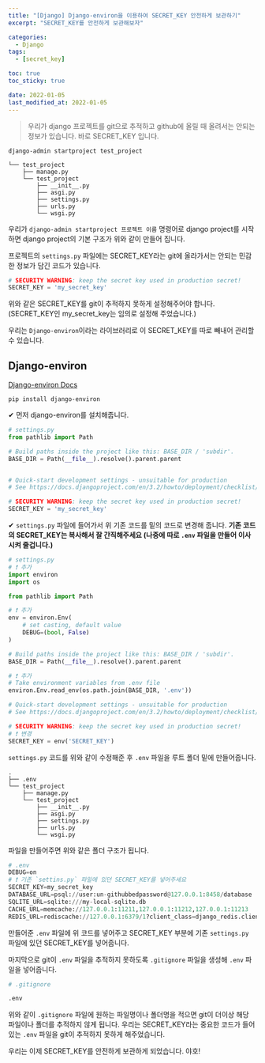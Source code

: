 ```yaml
---
title: "[Django] Django-environ을 이용하여 SECRET_KEY 안전하게 보관하기"
excerpt: "SECRET_KEY를 안전하게 보관해보자"

categories:
  - Django
tags:
  - [secret_key]

toc: true
toc_sticky: true

date: 2022-01-05
last_modified_at: 2022-01-05
---
```


> 우리가 django 프로젝트를 git으로 추적하고 github에 올릴 때 올려서는 안되는 정보가 있습니다. 바로 SECRET_KEY 입니다.

```
django-admin startproject test_project
```

```
└── test_project
    ├── manage.py
    └── test_project
        ├── __init__.py
        ├── asgi.py
        ├── settings.py
        ├── urls.py
        └── wsgi.py
```

우리가 `django-admin startproject 프로젝트 이름` 명령어로 django project를 시작하면 django project의 기본 구조가 위와 같이 만들어 집니다.

프로젝트의 `settings.py` 파일에는 SECRET_KEY라는 git에 올라가서는 안되는 민감한 정보가 담긴 코드가 있습니다.

```python
# SECURITY WARNING: keep the secret key used in production secret!
SECRET_KEY = 'my_secret_key'
```

위와 같은 SECRET_KEY를 git이 추적하지 못하게 설정해주어야 합니다. (SECRET_KEY인 my_secret_key는 임의로 설정해 주었습니다.)

우리는 `Django-environ`이라는 라이브러리로 이 SECRET_KEY를 따로 빼내어 관리할 수 있습니다.

## Django-environ

[Django-environ Docs](https://django-environ.readthedocs.io/en/latest/)

```
pip install django-environ
```

✔ 먼저 django-environ를 설치해줍니다.

```python
# settings.py
from pathlib import Path

# Build paths inside the project like this: BASE_DIR / 'subdir'.
BASE_DIR = Path(__file__).resolve().parent.parent


# Quick-start development settings - unsuitable for production
# See https://docs.djangoproject.com/en/3.2/howto/deployment/checklist/

# SECURITY WARNING: keep the secret key used in production secret!
SECRET_KEY = 'my_secret_key'
```

✔ `settings.py` 파일에 들어가서 위 기존 코드를 밑의 코드로 변경해 줍니다. **기존 코드의 SECRET_KEY는 복사해서 잘 간직해주세요 (나중에 따로 `.env` 파일을 만들어 이사 시켜 줄겁니다.)**

```python
# settings.py
# ❗ 추가
import environ
import os

from pathlib import Path

# ❗ 추가
env = environ.Env(
    # set casting, default value
    DEBUG=(bool, False)
)

# Build paths inside the project like this: BASE_DIR / 'subdir'.
BASE_DIR = Path(__file__).resolve().parent.parent

# ❗ 추가
# Take environment variables from .env file
environ.Env.read_env(os.path.join(BASE_DIR, '.env'))

# Quick-start development settings - unsuitable for production
# See https://docs.djangoproject.com/en/3.2/howto/deployment/checklist/

# SECURITY WARNING: keep the secret key used in production secret!
# ❗ 변경
SECRET_KEY = env('SECRET_KEY')
```

`settings.py` 코드를 위와 같이 수정해준 후 `.env` 파일을 루트 폴더 밑에 만들어줍니다.

```
.
├── .env
└── test_project
    ├── manage.py
    └── test_project
        ├── __init__.py
        ├── asgi.py
        ├── settings.py
        ├── urls.py
        └── wsgi.py
```

파일을 만들어주면 위와 같은 폴더 구조가 됩니다.

```python
# .env
DEBUG=on
# ❗ 기존 `settins.py` 파일에 있던 SECRET_KEY를 넣어주세요
SECRET_KEY=my_secret_key
DATABASE_URL=psql://user:un-githubbedpassword@127.0.0.1:8458/database
SQLITE_URL=sqlite:///my-local-sqlite.db
CACHE_URL=memcache://127.0.0.1:11211,127.0.0.1:11212,127.0.0.1:11213
REDIS_URL=rediscache://127.0.0.1:6379/1?client_class=django_redis.client.DefaultClient&password=ungithubbed-secret
```

만들어준 `.env` 파일에 위 코드를 넣어주고 SECRET_KEY 부분에 기존 `settings.py` 파일에 있던 SECRET_KEY를 넣어줍니다.

마지막으로 git이 `.env` 파일을 추적하지 못하도록 `.gitignore` 파일을 생성해 `.env` 파일을 넣어줍니다.

```python
# .gitignore

.env
```

위와 같이 `.gitignore` 파일에 원하는 파일명이나 폴더명을 적으면 git이 더이상 해당 파일이나 폴더를 추적하지 않게 됩니다. 우리는 SECRET_KEY라는 중요한 코드가 들어있는 `.env` 파일을 git이 추적하지 못하게 해주었습니다.

우리는 이제 SECRET_KEY를 안전하게 보관하게 되었습니다. 야호!
